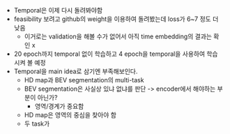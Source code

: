 - Temporal은 이제 다시 돌려봐야함
- feasibility 보려고 github의 weight을 이용하여 돌려봤는데 loss가 6~7 정도 더 낮음
	- 이거로는 validation을 해볼 수가 없어서 아직 time embedding의 결과는 확인 x
- 20 epoch까지 temporal 없이 학습하고 4 epoch을 temporal을 사용하여 학습시켜 볼 예정
- Temporal을 main idea로 삼기엔 부족해보인다.
	- HD map과 BEV segmentation의 multi-task
	- BEV segmentation은 사실상 있냐 없냐를 판단 -> encoder에서 해야하는 부분이 아닌가?
		- 영역/경계가 중요함
	- HD map은 영역의 중심을 찾아야 함
	- 두 task가 